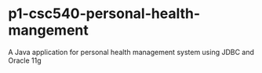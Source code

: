 # p1-csc540-personal-health-mangement
A Java application for personal health management system using JDBC and Oracle 11g
